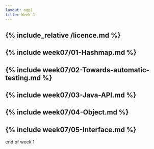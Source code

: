 ```yaml
---
layout: ogp1
title: Week 1
---
```

{% include_relative /licence.md %}
---
{% include week07/01-Hashmap.md %}
---
{% include week07/02-Towards-automatic-testing.md %}
---
{% include week07/03-Java-API.md %}
---
{% include week07/04-Object.md %}
---
{% include week07/05-Interface.md %}
---
end of week 1